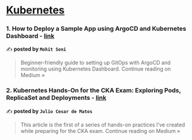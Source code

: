 
<h1><a href=https://medium.com/tag/kubernetes/recommended target="_blank" rel="noopener noreferrer">Kubernetes</a></h1>
<h3>1. How to Deploy a Sample App using ArgoCD and Kubernetes Dashboard - <a href="https://medium.com/@mohitSoniProd/how-to-deploy-a-sample-app-using-argocd-and-kubernetes-dashboard-40af4a5f99f3?source=rss------kubernetes-5" target="_blank" rel="noopener noreferrer">link</a></h3>

✍️ **posted by `Mohit Soni`**

<blockquote>Beginner-friendly guide to setting up GitOps with ArgoCD and monitoring using Kubernetes Dashboard.
Continue reading on Medium »</blockquote>

<h3>2. Kubernetes Hands-On for the CKA Exam: Exploring Pods, ReplicaSet and Deployments - <a href="https://jcdemts.medium.com/kubernetes-hands-on-for-the-cka-exam-exploring-pods-replicaset-and-deployments-da7c7bf377bc?source=rss------kubernetes-5" target="_blank" rel="noopener noreferrer">link</a></h3>

✍️ **posted by `Julio Cesar de Matos`**

<blockquote>This article is the first of a series of hands-on practices I’ve created while preparing for the CKA exam.
Continue reading on Medium »</blockquote>

